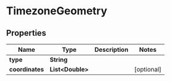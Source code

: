 

# TimezoneGeometry


## Properties

Name | Type | Description | Notes
------------ | ------------- | ------------- | -------------
**type** | **String** |  | 
**coordinates** | **List&lt;Double&gt;** |  |  [optional]



